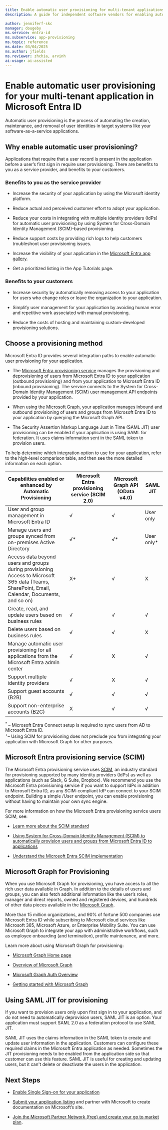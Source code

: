 ```yaml
---
title: Enable automatic user provisioning for multi-tenant applications in Microsoft Entra ID
description: A guide for independent software vendors for enabling automated provisioning in Microsoft Entra ID

author: jenniferf-skc
manager: dougeby
ms.service: entra-id
ms.subservice: app-provisioning
ms.topic: reference
ms.date: 03/04/2025
ms.author: jfields
ms.reviewer: zhchia, arvinh
ai-usage: ai-assisted
---
```


# Enable automatic user provisioning for your multi-tenant application in Microsoft Entra ID

Automatic user provisioning is the process of automating the creation, maintenance, and removal of user identities in target systems like your software-as-a-service applications.

## Why enable automatic user provisioning?

Applications that require that a user record is present in the application before a user’s first sign in require user provisioning. There are benefits to you as a service provider, and benefits to your customers.

### Benefits to you as the service provider

* Increase the security of your application by using the Microsoft identity platform.

* Reduce actual and perceived customer effort to adopt your application.

* Reduce your costs in integrating with multiple identity providers (IdPs) for automatic user provisioning by using System for Cross-Domain Identity Management (SCIM)-based provisioning.

* Reduce support costs by providing rich logs to help customers troubleshoot user provisioning issues.

* Increase the visibility of your application in the [Microsoft Entra app gallery](https://azuremarketplace.microsoft.com/marketplace/apps).

* Get a prioritized listing in the App Tutorials page.

### Benefits to your customers

* Increase security by automatically removing access to your application for users who change roles or leave the organization to your application.

* Simplify user management for your application by avoiding human error and repetitive work associated with manual provisioning.

* Reduce the costs of hosting and maintaining custom-developed provisioning solutions.

## Choose a provisioning method

Microsoft Entra ID provides several integration paths to enable automatic user provisioning for your application.

* The [Microsoft Entra provisioning service](~/identity/app-provisioning/user-provisioning.md) manages the provisioning and deprovisioning of users from Microsoft Entra ID to your application (outbound provisioning) and from your application to Microsoft Entra ID (inbound provisioning). The service connects to the System for Cross-Domain Identity Management (SCIM) user management API endpoints provided by your application.

* When using the [Microsoft Graph](/graph/), your application manages inbound and outbound provisioning of users and groups from Microsoft Entra ID to your application by querying the Microsoft Graph API.

* The Security Assertion Markup Language Just in Time (SAML JIT) user provisioning can be enabled if your application is using SAML for federation. It uses claims information sent in the SAML token to provision users.

To help determine which integration option to use for your application, refer to the high-level comparison table, and then see the more detailed information on each option.

| Capabilities enabled or enhanced by Automatic Provisioning| Microsoft Entra provisioning service (SCIM 2.0)| Microsoft Graph API (OData v4.0)| SAML JIT |
|---|---|---|---|
| User and group management in Microsoft Entra ID| √| √| User only |
| Manage users and groups synced from on-premises Active Directory| √*| √*| User only* |
| Access data beyond users and groups during provisioning Access to Microsoft 365 data (Teams, SharePoint, Email, Calendar, Documents, and so on)| X+| √| X |
| Create, read, and update users based on business rules| √| √| √ |
| Delete users based on business rules| √| √| X |
| Manage automatic user provisioning for all applications from the Microsoft Entra admin center| √| X| √ |
| Support multiple identity providers| √| X| √ |
| Support guest accounts (B2B)| √| √| √ |
| Support non-enterprise accounts (B2C)| X| √| √ |

<sup>*</sup> – Microsoft Entra Connect setup is required to sync users from AD to Microsoft Entra ID.  
<sup>+</sup >– Using SCIM for provisioning does not preclude you from integrating your application with Microsoft Graph for other purposes.

<a name='azure-ad-provisioning-service-scim'></a>

## Microsoft Entra provisioning service (SCIM)

The Microsoft Entra provisioning service uses [SCIM](https://aka.ms/SCIMOverview), an industry standard for provisioning supported by many identity providers (IdPs) as well as applications (such as Slack, G Suite, Dropbox). We recommend you use the Microsoft Entra provisioning service if you want to support IdPs in addition to Microsoft Entra ID, as any SCIM-compliant IdP can connect to your SCIM endpoint. Building a simple /User endpoint, you can enable provisioning without having to maintain your own sync engine. 

For more information on how the Microsoft Entra provisioning service users SCIM, see: 

* [Learn more about the SCIM standard](https://aka.ms/SCIMOverview)

* [Using System for Cross-Domain Identity Management (SCIM) to automatically provision users and groups from Microsoft Entra ID to applications](~/identity/app-provisioning/use-scim-to-provision-users-and-groups.md)

* [Understand the Microsoft Entra SCIM implementation](~/identity/app-provisioning/use-scim-to-provision-users-and-groups.md)

## Microsoft Graph for Provisioning

When you use Microsoft Graph for provisioning, you have access to all the rich user data available in Graph. In addition to the details of users and groups, you can also fetch additional information like the user’s roles, manager and direct reports, owned and registered devices, and hundreds of other data pieces available in the [Microsoft Graph](/graph/api/overview). 

More than 15 million organizations, and 90% of fortune 500 companies use Microsoft Entra ID while subscribing to Microsoft cloud services like Microsoft 365, Microsoft Azure, or Enterprise Mobility Suite. You can use Microsoft Graph to integrate your app with administrative workflows, such as employee onboarding (and termination), profile maintenance, and more. 

Learn more about using Microsoft Graph for provisioning:

* [Microsoft Graph Home page](https://developer.microsoft.com/graph)

* [Overview of Microsoft Graph](/graph/overview)

* [Microsoft Graph Auth Overview](/graph/auth/)

* [Getting started with Microsoft Graph](https://developer.microsoft.com/graph/rest-api/)

## Using SAML JIT for provisioning

If you want to provision users only upon first sign in to your application, and do not need to automatically deprovision users, SAML JIT is an option. Your application must support SAML 2.0 as a federation protocol to use SAML JIT.

SAML JIT uses the claims information in the SAML token to create and update user information in the application. Customers can configure these required claims in the Microsoft Entra application as needed. Sometimes the JIT provisioning needs to be enabled from the application side so that customer can use this feature. SAML JIT is useful for creating and updating users, but it can't delete or deactivate the users in the application.

## Next Steps

* [Enable Single Sign-on for your application](~/identity/enterprise-apps/v2-howto-app-gallery-listing.md)

* [Submit your application listing](https://microsoft.sharepoint.com/teams/apponboarding/Apps/SitePages/Default.aspx) and partner with Microsoft to create documentation on Microsoft’s site.

* [Join the Microsoft Partner Network (free) and create your go to market plan](https://partner.microsoft.com/explore/commercial).
